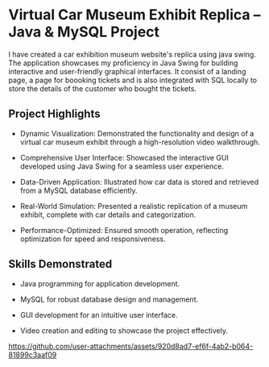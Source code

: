 # Virtual Car Museum Exhibit Replica – Java & MySQL Project
I have created a car exhibition museum website's replica using java swing. The application showcases my proficiency in Java Swing for building interactive and user-friendly graphical interfaces. It consist of a landing page, a page for boooking tickets and is also integrated with SQL locally to store the details of the customer who bought the tickets.

## Project Highlights

- Dynamic Visualization: Demonstrated the functionality and design of a virtual car museum exhibit through a high-resolution video walkthrough.

- Comprehensive User Interface: Showcased the interactive GUI developed using Java Swing for a seamless user experience.

- Data-Driven Application: Illustrated how car data is stored and retrieved from a MySQL database efficiently.

- Real-World Simulation: Presented a realistic replication of a museum exhibit, complete with car details and categorization.

- Performance-Optimized: Ensured smooth operation, reflecting optimization for speed and responsiveness.

## Skills Demonstrated

- Java programming for application development.

- MySQL for robust database design and management.

- GUI development for an intuitive user interface.

- Video creation and editing to showcase the project effectively.
  


https://github.com/user-attachments/assets/920d8ad7-ef6f-4ab2-b064-81899c3aaf09

